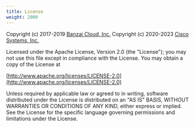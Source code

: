 ```yaml
---
title: License
weight: 2000
---
```


Copyright (c) 2017-2019 [Banzai Cloud, Inc.](https://banzaicloud.com)
Copyright (c) 2020-2023 [Cisco Systems, Inc.](https://cisco.com)

Licensed under the Apache License, Version 2.0 (the "License");
you may not use this file except in compliance with the License.
You may obtain a copy of the License at

[http://www.apache.org/licenses/LICENSE-2.0](http://www.apache.org/licenses/LICENSE-2.0)

Unless required by applicable law or agreed to in writing, software
distributed under the License is distributed on an "AS IS" BASIS,
WITHOUT WARRANTIES OR CONDITIONS OF ANY KIND, either express or implied.
See the License for the specific language governing permissions and
limitations under the License.
